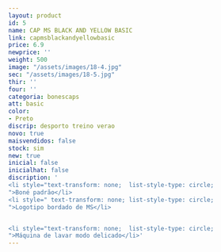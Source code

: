 ```yaml
---
layout: product
id: 5
name: CAP MS BLACK AND YELLOW BASIC
link: capmsblackandyellowbasic
price: 6.9
newprice: ''
weight: 500
image: "/assets/images/18-4.jpg"
sec: "/assets/images/18-5.jpg"
thir: ''
four: ''
categoria: bonescaps
att: basic
color:
- Preto
discrip: desporto treino verao
novo: true
maisvendidos: false
stock: sim
new: true
inicial: false
inicialhat: false
discription: '
<li style="text-transform: none;  list-style-type: circle;
">Boné padrão</li>
<li style=" text-transform: none; list-style-type: circle;
">Logotipo bordado de MS</li>


<li style="text-transform: none;  list-style-type: circle;
">Máquina de lavar modo delicado</li>'
---
```

